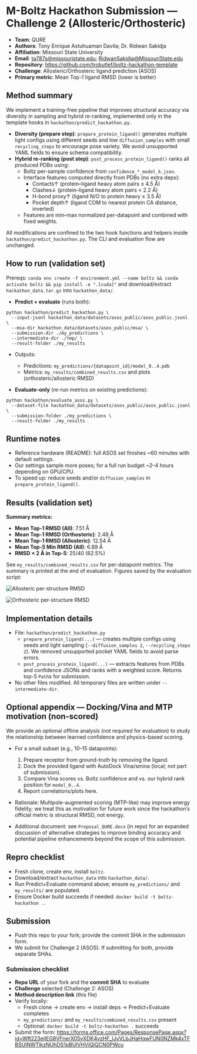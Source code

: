 # M-Boltz Hackathon Submission — Challenge 2 (Allosteric/Orthosteric)

- **Team**: QURE
- **Authors**: Tony Enrique Astuhuaman Davila; Dr. Ridwan Sakidja
- **Affiliation**: Missouri State University
- **Email**: ta787s@missouristate.edu; RidwanSakidja@MissouriState.edu
- **Repository**: https://github.com/trobutlef/boltz-hackathon-template
- **Challenge**: Allosteric/Orthosteric ligand prediction (ASOS)
- **Primary metric**: Mean Top-1 ligand RMSD (lower is better)

## Method summary

We implement a training-free pipeline that improves structural accuracy via diversity in sampling and hybrid re-ranking, implemented only in the template hooks in `hackathon/predict_hackathon.py`.

- **Diversity (prepare step)**: `prepare_protein_ligand()` generates multiple light configs using different seeds and low `diffusion_samples` with small `recycling_steps` to encourage pose variety. We avoid unsupported YAML fields to ensure schema compatibility.
- **Hybrid re-ranking (post step)**: `post_process_protein_ligand()` ranks all produced PDBs using:
  - Boltz per-sample confidence from `confidence_*_model_k.json`.
  - Interface features computed directly from PDBs (no extra deps):
    - Contacts↑ (protein–ligand heavy atom pairs ≤ 4.5 Å)
    - Clashes↓ (protein–ligand heavy atom pairs < 2.2 Å)
    - H-bond proxy↑ (ligand N/O to protein heavy ≤ 3.5 Å)
    - Pocket depth↑ (ligand COM to nearest protein CA distance, inverted)
  - Features are min–max normalized per-datapoint and combined with fixed weights.

All modifications are confined to the two hook functions and helpers inside `hackathon/predict_hackathon.py`. The CLI and evaluation flow are unchanged.

## How to run (validation set)

Prereqs: `conda env create -f environment.yml --name boltz && conda activate boltz && pip install -e ".[cuda]"` and download/extract `hackathon_data.tar.gz` into `hackathon_data/`.

- **Predict + evaluate** (runs both):
```
python hackathon/predict_hackathon.py \
  --input-jsonl hackathon_data/datasets/asos_public/asos_public.jsonl \
  --msa-dir hackathon_data/datasets/asos_public/msa/ \
  --submission-dir ./my_predictions \
  --intermediate-dir ./tmp/ \
  --result-folder ./my_results
```
- Outputs:
  - Predictions: `my_predictions/{datapoint_id}/model_0..4.pdb`
  - Metrics: `my_results/combined_results.csv` and plots (orthosteric/allosteric RMSD)

- **Evaluate-only** (re-run metrics on existing predictions):
```
python hackathon/evaluate_asos.py \
  --dataset-file hackathon_data/datasets/asos_public/asos_public.jsonl \
  --submission-folder ./my_predictions \
  --result-folder ./my_results
```

## Runtime notes

- Reference hardware (README): full ASOS set finishes ~60 minutes with default settings.
- Our settings sample more poses; for a full run budget ~2–4 hours depending on GPU/CPU.
- To speed up: reduce seeds and/or `diffusion_samples` in `prepare_protein_ligand()`.

## Results (validation set)

**Summary metrics:**

- **Mean Top-1 RMSD (All)**: 7.51 Å
- **Mean Top-1 RMSD (Orthosteric)**: 2.48 Å
- **Mean Top-1 RMSD (Allosteric)**: 12.54 Å
- **Mean Top-5 Min RMSD (All)**: 6.89 Å
- **RMSD < 2 Å in Top-5**: 25/40 (62.5%)

See `my_results/combined_results.csv` for per-datapoint metrics. The summary is printed at the end of evaluation.
Figures saved by the evaluation script:

![Allosteric per-structure RMSD](my_results/allosteric_rmsd.png)

![Orthosteric per-structure RMSD](my_results/orthosteric_rmsd.png)

## Implementation details

- File: `hackathon/predict_hackathon.py`
  - `prepare_protein_ligand(...)` — creates multiple configs using seeds and light sampling (`--diffusion_samples 2`, `--recycling_steps 2`). We removed unsupported pocket YAML fields to avoid parse errors.
  - `post_process_protein_ligand(...)` — extracts features from PDBs and confidence JSONs and ranks with a weighted score. Returns top-5 `Path`s for submission.
- No other files modified. All temporary files are written under `--intermediate-dir`.

## Optional appendix — Docking/Vina and MTP motivation (non-scored)

We provide an optional offline analysis (not required for evaluation) to study the relationship between learned confidence and physics-based scoring.

- For a small subset (e.g., 10–15 datapoints):
  1. Prepare receptor from ground-truth by removing the ligand.
  2. Dock the provided ligand with AutoDock Vina/smina (local; not part of submission).
  3. Compare Vina scores vs. Boltz confidence and vs. our hybrid rank position for `model_0..4`.
  4. Report correlations/plots here.

- Rationale: Multipole-augmented scoring (MTP-like) may improve energy fidelity; we treat this as motivation for future work since the hackathon’s official metric is structural RMSD, not energy.

 - Additional document: see `Proposal_QURE.docx` (in repo) for an expanded discussion of alternative strategies to improve binding accuracy and potential pipeline enhancements beyond the scope of this submission.

## Repro checklist

- Fresh clone, create env, install `boltz`.
- Download/extract `hackathon_data` into `hackathon_data/`.
- Run Predict+Evaluate command above; ensure `my_predictions/` and `my_results/` are populated.
- Ensure Docker build succeeds if needed: `docker build -t boltz-hackathon .`.

## Submission

- Push this repo to your fork; provide the commit SHA in the submission form.
- We submit for Challenge 2 (ASOS). If submitting for both, provide separate SHAs.

### Submission checklist

- **Repo URL** of your fork and the **commit SHA** to evaluate
- **Challenge** selected (Challenge 2: ASOS)
- **Method description link** (this file)
- Verify locally:
  - Fresh clone → create env → install deps → Predict+Evaluate completes
  - `my_predictions/` and `my_results/combined_results.csv` present
  - Optional: `docker build -t boltz-hackathon .` succeeds
- Submit the form: https://forms.office.com/Pages/ResponsePage.aspx?id=Wft223ejIEG8VFnerX05yXDK4yzHF_lJvVLbJHaHqwFUN0NZMk4xTFBSUlNWTlkzNUhDS1pBUlVHViQlQCN0PWcu
